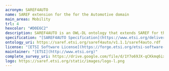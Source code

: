 ```yaml
--- 
acronym: SAREF4AUTO
name: SAREF extension for the for the Automotive domain
main_areas: Mobility
trl: 4
hexcolor: "#D0E6C2"
description: SAREF4AUTO is an OWL-DL ontology that extends SAREF for the Automotive domain. SAREF4AUTO currently focuses on three examples, which are the "Platooning", "Automated Valet Parking (AVP)" and "Vehicle environment with Vulnerable Road Users (VRU)" use cases. Various other examples exist in the Automotive domain. As all the SAREF ontologies, SAREF4AUTO is a dynamic semantic model that is meant to evolve over time.
specification: "[SAREF4AUTO Specification](https://www.etsi.org/deliver/etsi_ts/103400_103499/10341007/01.01.01_60/ts_10341007v010101p.pdf) [SAREF4AUTO Overview](https://saref.etsi.org/saref4auto) [SAREF4AUTO Overview v1.1.1](https://saref.etsi.org/saref4auto/v1.1.1/)"
ontology_uri: https://saref.etsi.org/saref4auto/v1.1.1/saref4auto.rdf
license: "[ETSI Software License](https://forge.etsi.org/etsi-software-license)"
maintainer: "[ETSI](http://www.etsi.org)"
complete_survey_uri: https://drive.google.com/file/d/1Y7o69JX-qCKkmq6ixoiWWffYv_qTHf2T/view
logo: https://saref.etsi.org/static/images/logo-l.png
--- 
```

